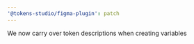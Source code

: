 ```yaml
---
'@tokens-studio/figma-plugin': patch
---
```


We now carry over token descriptions when creating variables

